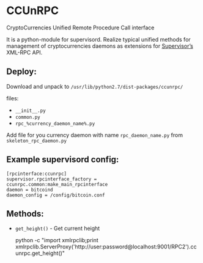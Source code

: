 # CCUnRPC
CryptoCurrencies Unified Remote Procedure Call interface

It is a python-module for supervisord.
Realize typical unified methods for management of cryptocurrencies daemons as extensions for [Supervisor’s](http://supervisord.org/xmlrpc.html) XML-RPC API.


Deploy:
-------

Download and unpack to `/usr/lib/python2.7/dist-packages/ccunrpc/`

  files:
  * `__init__.py`
  * `common.py`
  * `rpc_%currency_daemon_name%.py`

Add file for you currency daemon with name `rpc_daemon_name.py` from `skeleton_rpc_daemon.py`

Example supervisord config:
---------------------------

    [rpcinterface:ccunrpc]
    supervisor.rpcinterface_factory = ccunrpc.common:make_main_rpcinterface
    daemon = bitcoind
    daemon_config = /config/bitcoin.conf

Methods:
--------

- `get_height()` - Get current height

    python -c "import xmlrpclib;print xmlrpclib.ServerProxy('http://user:password@localhost:9001/RPC2').ccunrpc.get_height()"

